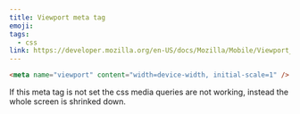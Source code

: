 ```yaml
---
title: Viewport meta tag
emoji:
tags:
  - css
link: https://developer.mozilla.org/en-US/docs/Mozilla/Mobile/Viewport_meta_tag
---
```


```html
<meta name="viewport" content="width=device-width, initial-scale=1" />
```

If this meta tag is not set the css media queries are not working, instead the whole screen is shrinked down.
